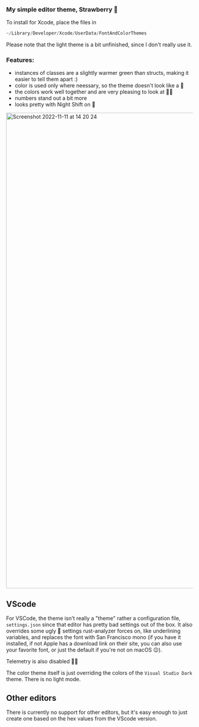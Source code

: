 ### My simple editor theme, Strawberry 🍓

To install for Xcode, place the files in 

```swift
~/Library/Developer/Xcode/UserData/FontAndColorThemes
```

Please note that the light theme is a bit unfinished, since I don't really use it.

### Features:
- instances of classes are a slightly warmer green than structs, making it easier to tell them apart :)
- color is used only where neessary, so the theme doesn't look like a 🎄
- the colors work well together and are very pleasing to look at 🍓😋
- numbers stand out a bit more
- looks pretty with Night Shift on 🌙

<img width="1280" alt="Screenshot 2022-11-11 at 14 20 24" src="https://user-images.githubusercontent.com/94306330/201350347-fdf5229d-4d6f-4244-9887-d3263c9daf3c.png">

## VScode

For VSCode, the theme isn't really a "theme" rather a configuration file, `settings.json` since that editor has pretty bad settings out of the box. It also overrides some ugly 🎄 settings rust-analyzer forces on, like underlining variables, and replaces the font with San Francisco mono (if you have it installed, if not Apple has a download link on their site, you can also use your favorite font, or just the default if you're not on macOS 😉).

Telemetry is also disabled 🕵🏻

The color theme itself is just overriding the colors of the `Visual Studio Dark` theme. There is no light mode.

## Other editors

There is currently no support for other editors, but it's easy enough to just create one based on the hex values from the VScode version.
